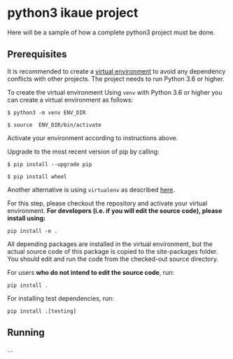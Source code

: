 # python3 ikaue project

Here will be a sample of how a complete python3 project must be done.



## Prerequisites
It is recommended to create a [virtual environment](https://docs.python.org/3/library/venv.html) to
avoid any dependency conflicts with other projects. The project needs to run Python 3.6 or higher. 

To create the virtual environment Using `venv` with Python 3.6 or higher you can create a virtual environment as follows:

```
$ python3 -m venv ENV_DIR

$ source  ENV_DIR/bin/activate
```

Activate your environment according to instructions above.

Upgrade to the most recent version of pip by calling:

```
$ pip install --upgrade pip

$ pip install wheel
```

Another alternative is using `virtualenv` as described
[here](https://the-hitchhikers-guide-to-packaging.readthedocs.io/en/latest/virtualenv.html#creating-a-virtualenv).

For this step, please checkout the repository and activate your virtual environment.
**For developers (i.e. if you will edit the source code), please install using:**

```
pip install -e .
```

All depending packages are installed in the virtual environment, but the actual source code of this
package is copied to the site-packages folder. You should edit and run the code from the
checked-out source directory.

For users **who do not intend to edit the source code**, run:

```
pip install .
```

For installing test dependencies, run: 
```
pip install .[testing]
```


## Running
...